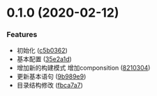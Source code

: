 # 0.1.0 (2020-02-12)


### Features

* 初始化 ([c5b0362](https://github.com/mizuka-wu/Seed/commit/c5b03624166bfb8dc4fb81df9317bc58820a7070))
* 基本配置 ([35e2a1d](https://github.com/mizuka-wu/Seed/commit/35e2a1dfafe63cc1ef7ab40fd8a29dff58a768b1))
* 增加新的构建模式 增加componsition ([8210304](https://github.com/mizuka-wu/Seed/commit/8210304791a6a99b208821e6cb898d9756b46fc1))
* 更新基本语句 ([9b989e9](https://github.com/mizuka-wu/Seed/commit/9b989e97239cf3510a7e308e245ae448b5d61abd))
* 目录结构修改 ([fbca7a7](https://github.com/mizuka-wu/Seed/commit/fbca7a7f167ea1de8a6d65a58792d17895c32bbd))




